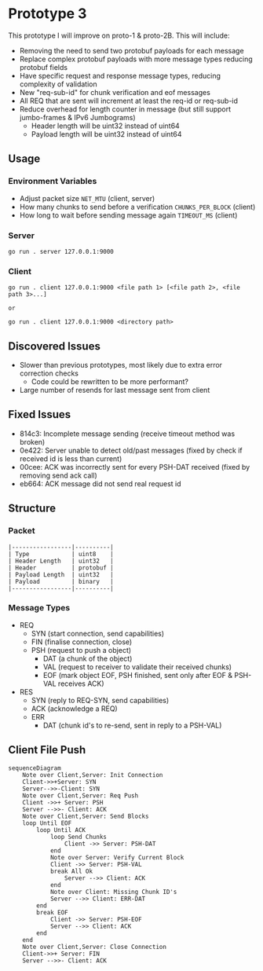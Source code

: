 # Prototype 3
This prototype I will improve on proto-1 & proto-2B. This will include:

- Removing the need to send two protobuf payloads for each message
- Replace complex protobuf payloads with more message types reducing protobuf fields
- Have specific request and response message types, reducing complexity of validation
- New "req-sub-id" for chunk verification and eof messages
- All REQ that are sent will increment at least the req-id or req-sub-id
- Reduce overhead for length counter in message (but still support jumbo-frames & IPv6 Jumbograms)
  - Header length will be uint32 instead of uint64
  - Payload length will be uint32 instead of uint64

## Usage
### Environment Variables
- Adjust packet size `NET_MTU` (client, server)
- How many chunks to send before a verification `CHUNKS_PER_BLOCK` (client)
- How long to wait before sending message again `TIMEOUT_MS` (client)

### Server

```
go run . server 127.0.0.1:9000
```

### Client

```
go run . client 127.0.0.1:9000 <file path 1> [<file path 2>, <file path 3>...]

or

go run . client 127.0.0.1:9000 <directory path>
```

## Discovered Issues
- Slower than previous prototypes, most likely due to extra error correction checks
  - Code could be rewritten to be more performant?
- Large number of resends for last message sent from client

## Fixed Issues
- 814c3: Incomplete message sending (receive timeout method was broken)
- 0e422: Server unable to detect old/past messages (fixed by check if received id is less than current)
- 00cee: ACK was incorrectly sent for every PSH-DAT received (fixed by removing send ack call)
- eb664: ACK message did not send real request id

## Structure
### Packet

```
|-----------------|----------|
| Type            | uint8    |
| Header Length   | uint32   |
| Header          | protobuf |
| Payload Length  | uint32   |
| Payload         | binary   |
|-----------------|----------|
```

### Message Types

- REQ
  - SYN (start connection, send capabilities)
  - FIN (finalise connection, close)
  - PSH (request to push a object)
    - DAT (a chunk of the object)
    - VAL (request to receiver to validate their received chunks)
    - EOF (mark object EOF, PSH finished, sent only after EOF & PSH-VAL receives ACK)
- RES
  - SYN (reply to REQ-SYN, send capabilities)
  - ACK (acknowledge a REQ)
  - ERR
    - DAT (chunk id's to re-send, sent in reply to a PSH-VAL)

## Client File Push

```mermaid
sequenceDiagram
    Note over Client,Server: Init Connection
    Client->>+Server: SYN
    Server-->>-Client: SYN
    Note over Client,Server: Req Push
    Client ->>+ Server: PSH
    Server -->>- Client: ACK
    Note over Client,Server: Send Blocks
    loop Until EOF
        loop Until ACK
            loop Send Chunks
                Client ->> Server: PSH-DAT
            end
            Note over Server: Verify Current Block
            Client ->> Server: PSH-VAL
            break All Ok
                Server -->> Client: ACK
            end
            Note over Client: Missing Chunk ID's
            Server -->> Client: ERR-DAT
        end
        break EOF
            Client ->> Server: PSH-EOF
            Server -->> Client: ACK
        end
    end
    Note over Client,Server: Close Connection
    Client->>+ Server: FIN
    Server -->>- Client: ACK
```
